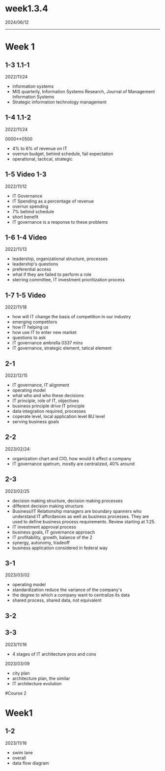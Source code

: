 
# week1.3.4

2024/06/12


-----------------


# Week 1

## 1-3 1.1-1

2022/11/24

- information systems
- MIS quarterly, Information Systems Research, Journal of Management Information Systems
- Strategic information technology management

## 1-4 1.1-2

2022/11/24

0000<->0500

- 4% to 6% of revenue on IT
- overrun budget, behind schedule, fail expectation
- operational, tactical, strategic

## 1-5 Video 1-3 

2022/11/12

- IT Governance
- IT Spending as a percentage of revenue
- overrun spending
- 7% behind schedule
- short benefit
- IT governance is a response to these problems

## 1-6 1-4 Video

2022/11/13

- leadership, organizational structure, processes
- leadership's questions
- preferential access
- what if they are failed to perform a role
- sterring committee, IT investment prioritization process

## 1-7 1-5 Video

2022/11/18

- how will IT change the basis of competition in our industry
- emerging competitors
- how IT helping us
- how use IT to enter new market
- questions to ask
- IT governance ambrella 0337 mins
- IT governance, strategic element, tatical element


## 2-1

2022/12/15


- IT governance, IT alignment
- operating model
- what who and who these decisions
- IT principle, role of IT, objectives
- business principle drive IT principle
- data integration required, processes
- coperate level, local application level BU level
- serving business goals

## 2-2

2023/02/24:

- organization chart and CIO, how would it affect a company
- IT governance spetrum, mostly are centralized, 40% around

## 2-3

2023/02/25

- decision making structure, decision making processes
- different decision making structure
- Business/IT Relationship managers are boundary spanners who understand IT affordances as well as business processes. They are used to define business process requirements. Review starting at 1:25.
- IT investment approval process
- business goals, IT governance approach
- IT profitability, growth, balance of the 2
- synergy, autonomy, tradeoff
- business application considered in federal way

## 3-1

2023/03/02

- operating model
- standardization reduce the variance of the company's
- the degree to which a company want to centralize its data
- shared process, shared data, not equivalent


## 3-2

## 3-3

2023/11/16

- 4 stages of IT architecture pros and cons


2023/03/09

- city plan
- architecture plan, the similar
- IT architecture evolution

#Course 2

# Week1

## 1-2

2023/11/16

- swim lane
- overall
- data flow diagram
